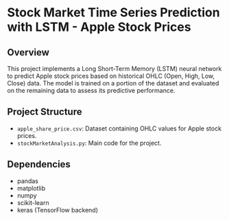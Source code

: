 # Stock Market Time Series Prediction with LSTM - Apple Stock Prices

## Overview

This project implements a Long Short-Term Memory (LSTM) neural network to predict Apple stock prices based on historical OHLC (Open, High, Low, Close) data. The model is trained on a portion of the dataset and evaluated on the remaining data to assess its predictive performance.

## Project Structure

- `apple_share_price.csv`: Dataset containing OHLC values for Apple stock prices.
- `stockMarketAnalysis.py`: Main code for the project.

## Dependencies

- pandas
- matplotlib
- numpy
- scikit-learn
- keras (TensorFlow backend)